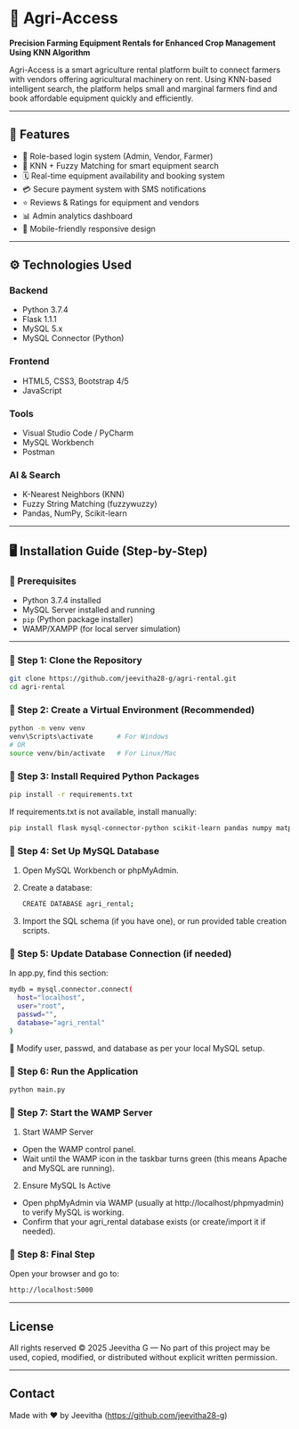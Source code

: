 # 🚜 Agri-Access  
**Precision Farming Equipment Rentals for Enhanced Crop Management Using KNN Algorithm**

Agri-Access is a smart agriculture rental platform built to connect farmers with vendors offering agricultural machinery on rent. Using KNN-based intelligent search, the platform helps small and marginal farmers find and book affordable equipment quickly and efficiently.

---

## 🌟 Features

- 🔑 Role-based login system (Admin, Vendor, Farmer)
- 🧠 KNN + Fuzzy Matching for smart equipment search
- 🗓️ Real-time equipment availability and booking system
- 💳 Secure payment system with SMS notifications
- ⭐ Reviews & Ratings for equipment and vendors
- 📊 Admin analytics dashboard
- 📱 Mobile-friendly responsive design

---

## ⚙️ Technologies Used

### Backend
- Python 3.7.4
- Flask 1.1.1
- MySQL 5.x
- MySQL Connector (Python)

### Frontend
- HTML5, CSS3, Bootstrap 4/5
- JavaScript

### Tools
- Visual Studio Code / PyCharm
- MySQL Workbench
- Postman

### AI & Search
- K-Nearest Neighbors (KNN)
- Fuzzy String Matching (fuzzywuzzy)
- Pandas, NumPy, Scikit-learn

---

## 🖥️ Installation Guide (Step-by-Step)

### 📌 Prerequisites
- Python 3.7.4 installed
- MySQL Server installed and running
- `pip` (Python package installer)
- WAMP/XAMPP (for local server simulation)

---

### 🚀 Step 1: Clone the Repository

```bash
git clone https://github.com/jeevitha28-g/agri-rental.git
cd agri-rental
```

### 🚀 Step 2: Create a Virtual Environment (Recommended)

```bash
python -m venv venv
venv\Scripts\activate      # For Windows
# OR
source venv/bin/activate   # For Linux/Mac
```

### 🚀 Step 3: Install Required Python Packages

```bash
pip install -r requirements.txt
```

If requirements.txt is not available, install manually:

```bash
pip install flask mysql-connector-python scikit-learn pandas numpy matplotlib fuzzywuzzy python-Levenshtein
```

### 🚀 Step 4: Set Up MySQL Database

1. Open MySQL Workbench or phpMyAdmin.
   
2. Create a database:
   
   ```bash
   CREATE DATABASE agri_rental;
   ```
3. Import the SQL schema (if you have one), or run provided table creation scripts.

### 🚀 Step 5: Update Database Connection (if needed)

In app.py, find this section:
```bash
mydb = mysql.connector.connect(
  host="localhost",
  user="root",
  passwd="",
  database="agri_rental"
)
```
🔁 Modify user, passwd, and database as per your local MySQL setup.

### 🚀 Step 6: Run the Application

```bash
python main.py
```

### 🚀 Step 7: Start the WAMP Server

1. Start WAMP Server
- Open the WAMP control panel.
- Wait until the WAMP icon in the taskbar turns green (this means Apache and MySQL are running).

2. Ensure MySQL Is Active
- Open phpMyAdmin via WAMP (usually at http://localhost/phpmyadmin) to verify MySQL is working.
- Confirm that your agri_rental database exists (or create/import it if needed).

### 🚀 Step 8: Final Step

Open your browser and go to:

```bash
http://localhost:5000
```

---

## License
All rights reserved © 2025 Jeevitha G — No part of this project may be used, copied, modified, or distributed without explicit written permission.

---

## Contact
Made with ❤️ by Jeevitha (https://github.com/jeevitha28-g)